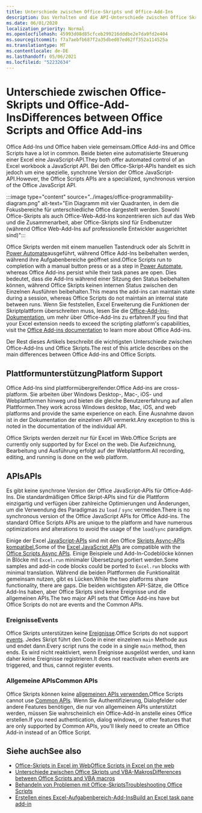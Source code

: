 ```yaml
---
title: Unterschiede zwischen Office-Skripts und Office-Add-Ins
description: Das Verhalten und die API-Unterschiede zwischen Office Skripts und Office Add-Ins.
ms.date: 06/01/2020
localization_priority: Normal
ms.openlocfilehash: 45993d08d85cfceb299216dddbe2e7da9fd2e404
ms.sourcegitcommit: f7a7aebfb687f2a35dbed07ed62ff352a114525a
ms.translationtype: MT
ms.contentlocale: de-DE
ms.lasthandoff: 05/06/2021
ms.locfileid: "52232634"
---
```

# <a name="differences-between-office-scripts-and-office-add-ins"></a><span data-ttu-id="cf09a-103">Unterschiede zwischen Office-Skripts und Office-Add-Ins</span><span class="sxs-lookup"><span data-stu-id="cf09a-103">Differences between Office Scripts and Office Add-ins</span></span>

<span data-ttu-id="cf09a-104">Office Add-Ins und Office haben viele gemeinsam.</span><span class="sxs-lookup"><span data-stu-id="cf09a-104">Office Add-ins and Office Scripts have a lot in common.</span></span> <span data-ttu-id="cf09a-105">Beide bieten eine automatisierte Steuerung einer Excel eine JavaScript-API.</span><span class="sxs-lookup"><span data-stu-id="cf09a-105">They both offer automated control of an Excel workbook a JavaScript API.</span></span> <span data-ttu-id="cf09a-106">Bei den Office-Skript-APIs handelt es sich jedoch um eine spezielle, synchrone Version der Office JavaScript-API.</span><span class="sxs-lookup"><span data-stu-id="cf09a-106">However, the Office Scripts APIs are a specialized, synchronous version of the Office JavaScript API.</span></span>

:::image type="content" source="../images/office-programmability-diagram.png" alt-text="Ein Diagramm mit vier Quadranten, in dem die Fokusbereiche für unterschiedliche Office dargestellt werden. Sowohl Office-Skripts als auch Office-Web-Add-Ins konzentrieren sich auf das Web und die Zusammenarbeit, aber Office-Skripts sind für Endbenutzer (während Office Web-Add-Ins auf professionelle Entwickler ausgerichtet sind)":::

<span data-ttu-id="cf09a-108">Office Skripts werden mit einem manuellen Tastendruck oder als Schritt in [Power Automate](https://flow.microsoft.com/)ausgeführt, während Office Add-Ins beibehalten werden, während ihre Aufgabenbereiche geöffnet sind.</span><span class="sxs-lookup"><span data-stu-id="cf09a-108">Office Scripts run to completion with a manual button press or as a step in [Power Automate](https://flow.microsoft.com/), whereas Office Add-ins persist while their task panes are open.</span></span> <span data-ttu-id="cf09a-109">Dies bedeutet, dass die Add-Ins während einer Sitzung den Status beibehalten können, während Office Skripts keinen internen Status zwischen den Einzelnen Ausführen beibehalten.</span><span class="sxs-lookup"><span data-stu-id="cf09a-109">This means the add-ins can maintain state during a session, whereas Office Scripts do not maintain an internal state between runs.</span></span> <span data-ttu-id="cf09a-110">Wenn Sie feststellen, Excel Erweiterung die Funktionen der Skriptplattform überschreiten muss, lesen Sie die [Office-Add-Ins-Dokumentation,](/office/dev/add-ins) um mehr über Office-Add-Ins zu erfahren.</span><span class="sxs-lookup"><span data-stu-id="cf09a-110">If you find that your Excel extension needs to exceed the scripting platform's capabilities, visit the [Office Add-ins documentation](/office/dev/add-ins) to learn more about Office Add-ins.</span></span>

<span data-ttu-id="cf09a-111">Der Rest dieses Artikels beschreibt die wichtigsten Unterschiede zwischen Office-Add-Ins und Office Skripts.</span><span class="sxs-lookup"><span data-stu-id="cf09a-111">The rest of this article describes on the main differences between Office Add-ins and Office Scripts.</span></span>

## <a name="platform-support"></a><span data-ttu-id="cf09a-112">Plattformunterstützung</span><span class="sxs-lookup"><span data-stu-id="cf09a-112">Platform Support</span></span>

<span data-ttu-id="cf09a-113">Office Add-Ins sind plattformübergreifender.</span><span class="sxs-lookup"><span data-stu-id="cf09a-113">Office Add-ins are cross-platform.</span></span> <span data-ttu-id="cf09a-114">Sie arbeiten über Windows Desktop-, Mac-, iOS- und Webplattformen hinweg und bieten die gleiche Benutzererfahrung auf allen Plattformen.</span><span class="sxs-lookup"><span data-stu-id="cf09a-114">They work across Windows desktop, Mac, iOS, and web platforms and provide the same experience on each.</span></span> <span data-ttu-id="cf09a-115">Eine Ausnahme davon ist in der Dokumentation der einzelnen API vermerkt.</span><span class="sxs-lookup"><span data-stu-id="cf09a-115">Any exception to this is noted in the documentation of the individual API.</span></span>

<span data-ttu-id="cf09a-116">Office Skripts werden derzeit nur für Excel im Web.</span><span class="sxs-lookup"><span data-stu-id="cf09a-116">Office Scripts are currently only supported by for Excel on the web.</span></span> <span data-ttu-id="cf09a-117">Die Aufzeichnung, Bearbeitung und Ausführung erfolgt auf der Webplattform.</span><span class="sxs-lookup"><span data-stu-id="cf09a-117">All recording, editing, and running is done on the web platform.</span></span>

## <a name="apis"></a><span data-ttu-id="cf09a-118">APIs</span><span class="sxs-lookup"><span data-stu-id="cf09a-118">APIs</span></span>

<span data-ttu-id="cf09a-119">Es gibt keine synchrone Version der Office JavaScript-APIs für Office-Add-Ins. Die standardmäßigen Office Skript-APIs sind für die Plattform einzigartig und verfügen über zahlreiche Optimierungen und Änderungen, um die Verwendung des Paradigmas zu `load` / `sync` vermeiden.</span><span class="sxs-lookup"><span data-stu-id="cf09a-119">There is no synchronous version of the Office JavaScript APIs for Office Add-ins. The standard Office Scripts APIs are unique to the platform and have numerous optimizations and alterations to avoid the usage of the `load`/`sync` paradigm.</span></span>

<span data-ttu-id="cf09a-120">Einige der Excel [JavaScript-APIs](/javascript/api/excel?view=excel-js-preview&preserve-view=true) sind mit den Office [Skripts Async-APIs kompatibel.](../develop/excel-async-model.md)</span><span class="sxs-lookup"><span data-stu-id="cf09a-120">Some of the [Excel JavaScript APIs](/javascript/api/excel?view=excel-js-preview&preserve-view=true) are compatible with the [Office Scripts Async APIs](../develop/excel-async-model.md).</span></span> <span data-ttu-id="cf09a-121">Einige Beispiele und Add-In-Codeblöcke können in Blöcke mit `Excel.run` minimaler Übersetzung portiert werden.</span><span class="sxs-lookup"><span data-stu-id="cf09a-121">Some samples and add-in code blocks could be ported to `Excel.run` blocks with minimal translation.</span></span> <span data-ttu-id="cf09a-122">Während die beiden Plattformen die Funktionalität gemeinsam nutzen, gibt es Lücken.</span><span class="sxs-lookup"><span data-stu-id="cf09a-122">While the two platforms share functionality, there are gaps.</span></span> <span data-ttu-id="cf09a-123">Die beiden wichtigsten API-Sätze, die Office Add-Ins haben, aber Office Skripts sind keine Ereignisse und die allgemeinen APIs.</span><span class="sxs-lookup"><span data-stu-id="cf09a-123">The two major API sets that Office Add-ins have but Office Scripts do not are events and the Common APIs.</span></span>

### <a name="events"></a><span data-ttu-id="cf09a-124">Ereignisse</span><span class="sxs-lookup"><span data-stu-id="cf09a-124">Events</span></span>

<span data-ttu-id="cf09a-125">Office Skripts unterstützen keine [Ereignisse](/office/dev/add-ins/excel/excel-add-ins-events).</span><span class="sxs-lookup"><span data-stu-id="cf09a-125">Office Scripts do not support [events](/office/dev/add-ins/excel/excel-add-ins-events).</span></span> <span data-ttu-id="cf09a-126">Jedes Skript führt den Code in einer einzelnen `main` Methode aus und endet dann.</span><span class="sxs-lookup"><span data-stu-id="cf09a-126">Every script runs the code in a single `main` method, then ends.</span></span> <span data-ttu-id="cf09a-127">Es wird nicht reaktiviert, wenn Ereignisse ausgelöst werden, und kann daher keine Ereignisse registrieren.</span><span class="sxs-lookup"><span data-stu-id="cf09a-127">It does not reactivate when events are triggered, and thus, cannot register events.</span></span>

### <a name="common-apis"></a><span data-ttu-id="cf09a-128">Allgemeine APIs</span><span class="sxs-lookup"><span data-stu-id="cf09a-128">Common APIs</span></span>

<span data-ttu-id="cf09a-129">Office Skripts können keine [allgemeinen APIs verwenden.](/javascript/api/office)</span><span class="sxs-lookup"><span data-stu-id="cf09a-129">Office Scripts cannot use [Common APIs](/javascript/api/office).</span></span> <span data-ttu-id="cf09a-130">Wenn Sie Authentifizierung, Dialogfelder oder andere Features benötigen, die nur von allgemeinen APIs unterstützt werden, müssen Sie wahrscheinlich ein Office-Add-In anstelle eines Office erstellen.</span><span class="sxs-lookup"><span data-stu-id="cf09a-130">If you need authentication, dialog windows, or other features that are only supported by Common APIs, you'll likely need to create an Office Add-in instead of an Office Script.</span></span>

## <a name="see-also"></a><span data-ttu-id="cf09a-131">Siehe auch</span><span class="sxs-lookup"><span data-stu-id="cf09a-131">See also</span></span>

- [<span data-ttu-id="cf09a-132">Office-Skripts in Excel im Web</span><span class="sxs-lookup"><span data-stu-id="cf09a-132">Office Scripts in Excel on the web</span></span>](../overview/excel.md)
- [<span data-ttu-id="cf09a-133">Unterschiede zwischen Office Skripts und VBA-Makros</span><span class="sxs-lookup"><span data-stu-id="cf09a-133">Differences between Office Scripts and VBA macros</span></span>](vba-differences.md)
- [<span data-ttu-id="cf09a-134">Behandeln von Problemen mit Office-Skripts</span><span class="sxs-lookup"><span data-stu-id="cf09a-134">Troubleshooting Office Scripts</span></span>](../testing/troubleshooting.md)
- [<span data-ttu-id="cf09a-135">Erstellen eines Excel-Aufgabenbereich-Add-Ins</span><span class="sxs-lookup"><span data-stu-id="cf09a-135">Build an Excel task pane add-in</span></span>](/office/dev/add-ins/quickstarts/excel-quickstart-jquery)
